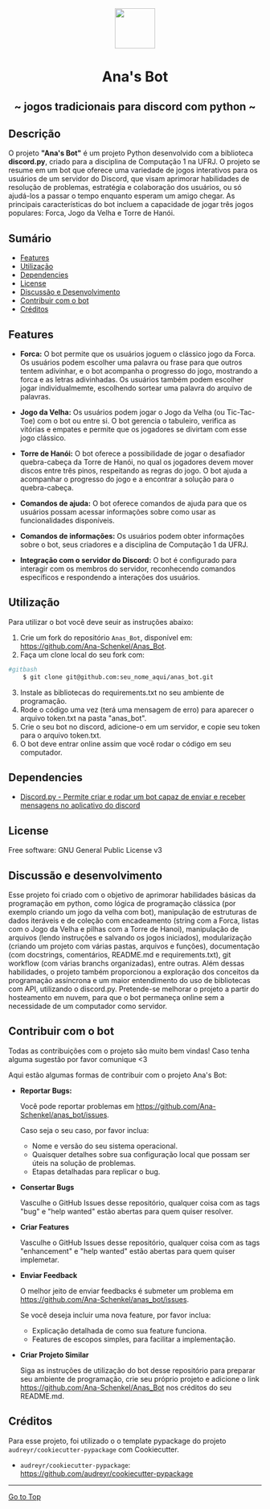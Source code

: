 <div align="center">
  <img src="https://i.pinimg.com/originals/88/00/5f/88005f7b9247e2dd7a1f8dd8b1034100.jpg" height=80><br>
  <h1> Ana's Bot </h1>
  <h2> ~ jogos tradicionais para discord com python ~ </h2>
  <h2>  </h2>
</div>

## Descrição

O projeto **"Ana's Bot"** é um projeto Python desenvolvido com a biblioteca **discord.py**, criado para a disciplina de Computação 1 na UFRJ. O projeto se resume em um bot que oferece uma variedade de jogos interativos para os usuários de um servidor do Discord, que visam aprimorar habilidades de resolução de problemas, estratégia e colaboração dos usuários, ou só ajudá-los a passar o tempo enquanto esperam um amigo chegar. As principais características do bot incluem a capacidade de jogar três jogos populares: Forca, Jogo da Velha e Torre de Hanói.

## Sumário

- [Features](#features)
- [Utilização](#utilização)
- [Dependencies](#dependencies)
- [License](#license)
- [Discussão e Desenvolvimento](#discussão-e-desenvolvimento)
- [Contribuir com o bot](#contribuir-com-o-bot)
- [Créditos](#créditos)

## Features

- **Forca:** O bot permite que os usuários joguem o clássico jogo da Forca. Os usuários podem escolher uma palavra ou frase para que outros tentem adivinhar, e o bot acompanha o progresso do jogo, mostrando a forca e as letras adivinhadas. Os usuários também podem escolher jogar individualmemte, escolhendo sortear uma palavra do arquivo de palavras.

- **Jogo da Velha:** Os usuários podem jogar o Jogo da Velha (ou Tic-Tac-Toe) com o bot ou entre si. O bot gerencia o tabuleiro, verifica as vitórias e empates e permite que os jogadores se divirtam com esse jogo clássico.

- **Torre de Hanói:** O bot oferece a possibilidade de jogar o desafiador quebra-cabeça da Torre de Hanói, no qual os jogadores devem mover discos entre três pinos, respeitando as regras do jogo. O bot ajuda a acompanhar o progresso do jogo e a encontrar a solução para o quebra-cabeça.

- **Comandos de ajuda:** O bot oferece comandos de ajuda para que os usuários possam acessar informações sobre como usar as funcionalidades disponíveis.

- **Comandos de informações:** Os usuários podem obter informações sobre o bot, seus criadores e a disciplina de Computação 1 da UFRJ.

- **Integração com o servidor do Discord:** O bot é configurado para interagir com os membros do servidor, reconhecendo comandos específicos e respondendo a interações dos usuários.

## Utilização

Para utilizar o bot você deve seuir as instruções abaixo:

1. Crie um fork do repositório `Anas_Bot`, disponível em: https://github.com/Ana-Schenkel/Anas_Bot.
2. Faça um clone local do seu fork com:

```sh
#gitbash
    $ git clone git@github.com:seu_nome_aqui/anas_bot.git
```

3. Instale as bibliotecas do requirements.txt no seu ambiente de programação.
4. Rode o código uma vez (terá uma mensagem de erro) para aparecer o arquivo token.txt na pasta "anas_bot".
5. Crie o seu bot no discord, adicione-o em um servidor, e copie seu token para o arquivo token.txt.
6. O bot deve entrar online assim que você rodar o código em seu computador.

## Dependencies

- [Discord.py - Permite criar e rodar um bot capaz de enviar e receber mensagens no aplicativo do discord](https://pypi.org/project/discord.py/)

## License

Free software: GNU General Public License v3

## Discussão e desenvolvimento

Esse projeto foi criado com o objetivo de aprimorar habilidades básicas da programação em python, como lógica de programação clássica (por exemplo criando um jogo da velha com bot), manipulação de estruturas de dados iteráveis e de coleção com encadeamento (string com a Forca, listas com o Jogo da Velha e pilhas com a Torre de Hanoi), manipulação de arquivos (lendo instruções e salvando os jogos iniciados), modularização (criando um projeto com várias pastas, arquivos e funções), documentação (com docstrings, comentários, README.md e requirements.txt), git workflow (com várias branchs organizadas), entre outras.
Além dessas habilidades, o projeto também proporcionou a exploração dos conceitos da programação assíncrona e um maior entendimento do uso de bibliotecas com API, utilizando o discord.py.
Pretende-se melhorar o projeto a partir do hosteamento em nuvem, para que o bot permaneça online sem a necessidade de um computador como servidor.

## Contribuir com o bot

Todas as contribuições com o projeto são muito bem vindas! Caso tenha alguma sugestão por favor comunique <3

Aqui estão algumas formas de contribuir com o projeto Ana's Bot:

- **Reportar Bugs:**

  Você pode reportar problemas em https://github.com/Ana-Schenkel/anas_bot/issues.

  Caso seja o seu caso, por favor inclua:

  - Nome e versão do seu sistema operacional.
  - Quaisquer detalhes sobre sua configuração local que possam ser úteis na solução de problemas.
  - Etapas detalhadas para replicar o bug.

- **Consertar Bugs**

  Vasculhe o GitHub Issues desse repositório, qualquer coisa com as tags "bug" e "help wanted" estão abertas para quem quiser resolver.

- **Criar Features**

  Vasculhe o GitHub Issues desse repositório, qualquer coisa com as tags "enhancement" e "help wanted" estão abertas para quem quiser implemetar.

- **Enviar Feedback**

  O melhor jeito de enviar feedbacks é submeter um problema em https://github.com/Ana-Schenkel/anas_bot/issues.

  Se você deseja incluir uma nova feature, por favor inclua:

  - Explicação detalhada de como sua feature funciona.
  - Features de escopos simples, para facilitar a implementação.

- **Criar Projeto Similar**

  Siga as instruções de utilização do bot desse repositório para preparar seu ambiente de programação, crie seu próprio projeto e adicione o link https://github.com/Ana-Schenkel/Anas_Bot nos créditos do seu README.md.

## Créditos

Para esse projeto, foi utilizado o o template pypackage do projeto `audreyr/cookiecutter-pypackage` com Cookiecutter.

- `audreyr/cookiecutter-pypackage`: https://github.com/audreyr/cookiecutter-pypackage

<hr>

[Go to Top](#table-of-contents)
